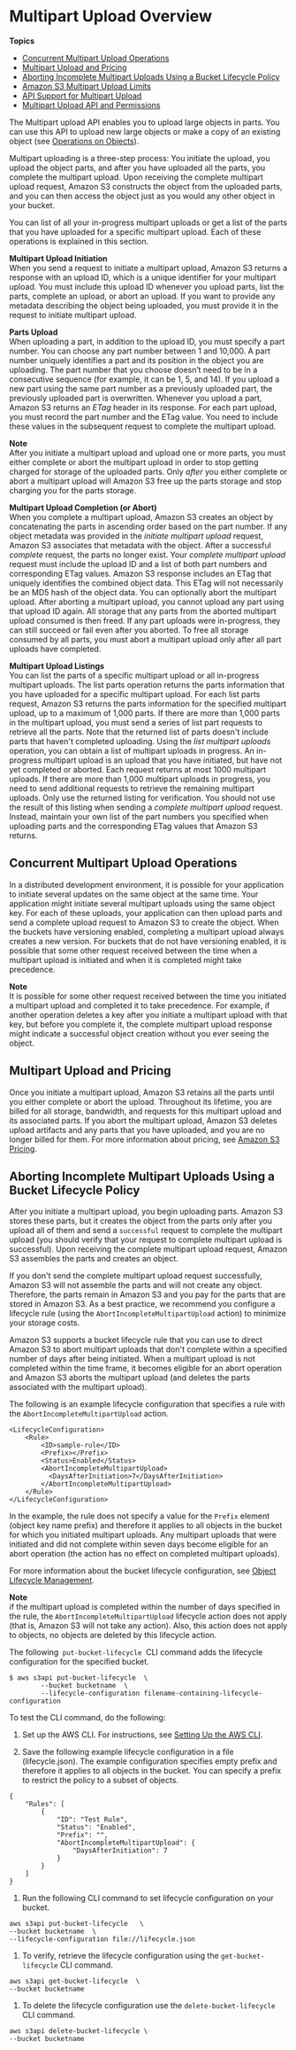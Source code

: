 # Multipart Upload Overview<a name="mpuoverview"></a>

**Topics**
+ [Concurrent Multipart Upload Operations](#distributedmpupload)
+ [Multipart Upload and Pricing](#mpuploadpricing)
+ [Aborting Incomplete Multipart Uploads Using a Bucket Lifecycle Policy](#mpu-abort-incomplete-mpu-lifecycle-config)
+ [Amazon S3 Multipart Upload Limits](qfacts.md)
+ [API Support for Multipart Upload](sdksupportformpu.md)
+ [Multipart Upload API and Permissions](mpuAndPermissions.md)

The Multipart upload API enables you to upload large objects in parts\. You can use this API to upload new large objects or make a copy of an existing object \(see [Operations on Objects](ObjectOperations.md)\)\. 

Multipart uploading is a three\-step process: You initiate the upload, you upload the object parts, and after you have uploaded all the parts, you complete the multipart upload\. Upon receiving the complete multipart upload request, Amazon S3 constructs the object from the uploaded parts, and you can then access the object just as you would any other object in your bucket\. 

You can list of all your in\-progress multipart uploads or get a list of the parts that you have uploaded for a specific multipart upload\. Each of these operations is explained in this section\.

**Multipart Upload Initiation**  
When you send a request to initiate a multipart upload, Amazon S3 returns a response with an upload ID, which is a unique identifier for your multipart upload\. You must include this upload ID whenever you upload parts, list the parts, complete an upload, or abort an upload\. If you want to provide any metadata describing the object being uploaded, you must provide it in the request to initiate multipart upload\.

**Parts Upload**  
 When uploading a part, in addition to the upload ID, you must specify a part number\. You can choose any part number between 1 and 10,000\. A part number uniquely identifies a part and its position in the object you are uploading\. The part number that you choose doesn’t need to be in a consecutive sequence \(for example, it can be 1, 5, and 14\)\. If you upload a new part using the same part number as a previously uploaded part, the previously uploaded part is overwritten\. Whenever you upload a part, Amazon S3 returns an *ETag* header in its response\. For each part upload, you must record the part number and the ETag value\. You need to include these values in the subsequent request to complete the multipart upload\.

**Note**  
After you initiate a multipart upload and upload one or more parts, you must either complete or abort the multipart upload in order to stop getting charged for storage of the uploaded parts\. Only *after* you either complete or abort a multipart upload will Amazon S3 free up the parts storage and stop charging you for the parts storage\.

**Multipart Upload Completion \(or Abort\)**  
When you complete a multipart upload, Amazon S3 creates an object by concatenating the parts in ascending order based on the part number\. If any object metadata was provided in the *initiate multipart upload* request, Amazon S3 associates that metadata with the object\. After a successful *complete* request, the parts no longer exist\. Your *complete multipart upload* request must include the upload ID and a list of both part numbers and corresponding ETag values\. Amazon S3 response includes an ETag that uniquely identifies the combined object data\. This ETag will not necessarily be an MD5 hash of the object data\. You can optionally abort the multipart upload\. After aborting a multipart upload, you cannot upload any part using that upload ID again\. All storage that any parts from the aborted multipart upload consumed is then freed\. If any part uploads were in\-progress, they can still succeed or fail even after you aborted\. To free all storage consumed by all parts, you must abort a multipart upload only after all part uploads have completed\.

**Multipart Upload Listings**  
You can list the parts of a specific multipart upload or all in\-progress multipart uploads\. The list parts operation returns the parts information that you have uploaded for a specific multipart upload\. For each list parts request, Amazon S3 returns the parts information for the specified multipart upload, up to a maximum of 1,000 parts\. If there are more than 1,000 parts in the multipart upload, you must send a series of list part requests to retrieve all the parts\. Note that the returned list of parts doesn't include parts that haven't completed uploading\. Using the *list multipart uploads* operation, you can obtain a list of multipart uploads in progress\. An in\-progress multipart upload is an upload that you have initiated, but have not yet completed or aborted\. Each request returns at most 1000 multipart uploads\. If there are more than 1,000 multipart uploads in progress, you need to send additional requests to retrieve the remaining multipart uploads\. Only use the returned listing for verification\. You should not use the result of this listing when sending a *complete multipart upload* request\. Instead, maintain your own list of the part numbers you specified when uploading parts and the corresponding ETag values that Amazon S3 returns\.

## Concurrent Multipart Upload Operations<a name="distributedmpupload"></a>

In a distributed development environment, it is possible for your application to initiate several updates on the same object at the same time\. Your application might initiate several multipart uploads using the same object key\. For each of these uploads, your application can then upload parts and send a complete upload request to Amazon S3 to create the object\. When the buckets have versioning enabled, completing a multipart upload always creates a new version\. For buckets that do not have versioning enabled, it is possible that some other request received between the time when a multipart upload is initiated and when it is completed might take precedence\. 

**Note**  
It is possible for some other request received between the time you initiated a multipart upload and completed it to take precedence\. For example, if another operation deletes a key after you initiate a multipart upload with that key, but before you complete it, the complete multipart upload response might indicate a successful object creation without you ever seeing the object\. 

## Multipart Upload and Pricing<a name="mpuploadpricing"></a>

Once you initiate a multipart upload, Amazon S3 retains all the parts until you either complete or abort the upload\. Throughout its lifetime, you are billed for all storage, bandwidth, and requests for this multipart upload and its associated parts\. If you abort the multipart upload, Amazon S3 deletes upload artifacts and any parts that you have uploaded, and you are no longer billed for them\. For more information about pricing, see [Amazon S3 Pricing](https://aws.amazon.com/s3/pricing/)\.

## Aborting Incomplete Multipart Uploads Using a Bucket Lifecycle Policy<a name="mpu-abort-incomplete-mpu-lifecycle-config"></a>

After you initiate a multipart upload, you begin uploading parts\. Amazon S3 stores these parts, but it creates the object from the parts only after you upload all of them and send a `successful` request to complete the multipart upload \(you should verify that your request to complete multipart upload is successful\)\. Upon receiving the complete multipart upload request, Amazon S3 assembles the parts and creates an object\.

If you don't send the complete multipart upload request successfully, Amazon S3 will not assemble the parts and will not create any object\. Therefore, the parts remain in Amazon S3 and you pay for the parts that are stored in Amazon S3\. As a best practice, we recommend you configure a lifecycle rule \(using the `AbortIncompleteMultipartUpload` action\) to minimize your storage costs\.

Amazon S3 supports a bucket lifecycle rule that you can use to direct Amazon S3 to abort multipart uploads that don't complete within a specified number of days after being initiated\. When a multipart upload is not completed within the time frame, it becomes eligible for an abort operation and Amazon S3 aborts the multipart upload \(and deletes the parts associated with the multipart upload\)\.

 The following is an example lifecycle configuration that specifies a rule with the `AbortIncompleteMultipartUpload` action\. 

```
<LifecycleConfiguration>
    <Rule>
        <ID>sample-rule</ID>
        <Prefix></Prefix>
        <Status>Enabled</Status>
        <AbortIncompleteMultipartUpload>
          <DaysAfterInitiation>7</DaysAfterInitiation>
        </AbortIncompleteMultipartUpload>
    </Rule>
</LifecycleConfiguration>
```

In the example, the rule does not specify a value for the `Prefix` element \(object key name prefix\) and therefore it applies to all objects in the bucket for which you initiated multipart uploads\. Any multipart uploads that were initiated and did not complete within seven days become eligible for an abort operation \(the action has no effect on completed multipart uploads\)\.

For more information about the bucket lifecycle configuration, see [Object Lifecycle Management](object-lifecycle-mgmt.md)\.

**Note**  
if the multipart upload is completed within the number of days specified in the rule, the `AbortIncompleteMultipartUpload` lifecycle action does not apply \(that is, Amazon S3 will not take any action\)\. Also, this action does not apply to objects, no objects are deleted by this lifecycle action\.

The following` put-bucket-lifecycle`  CLI command adds the lifecycle configuration for the specified bucket\. 

```
$ aws s3api put-bucket-lifecycle  \
        --bucket bucketname  \
        --lifecycle-configuration filename-containing-lifecycle-configuration
```

To test the CLI command, do the following:

1.  Set up the AWS CLI\. For instructions, see [Setting Up the AWS CLI](setup-aws-cli.md)\. 

1.  Save the following example lifecycle configuration in a file \(lifecycle\.json\)\. The example configuration specifies empty prefix and therefore it applies to all objects in the bucket\. You can specify a prefix to restrict the policy to a subset of objects\.

   ```
   {
       "Rules": [
           {
               "ID": "Test Rule",
               "Status": "Enabled",
               "Prefix": "",
               "AbortIncompleteMultipartUpload": {
                   "DaysAfterInitiation": 7
               }
           }
       ]
   }
   ```

1.  Run the following CLI command to set lifecycle configuration on your bucket\. 

   ```
   aws s3api put-bucket-lifecycle   \
   --bucket bucketname  \
   --lifecycle-configuration file://lifecycle.json
   ```

1.  To verify, retrieve the lifecycle configuration using the `get-bucket-lifecycle` CLI command\. 

   ```
   aws s3api get-bucket-lifecycle  \
   --bucket bucketname
   ```

1.  To delete the lifecycle configuration use the `delete-bucket-lifecycle` CLI command\. 

   ```
   aws s3api delete-bucket-lifecycle \
   --bucket bucketname
   ```
